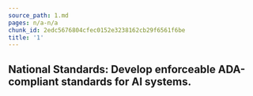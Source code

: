 ```yaml
---
source_path: 1.md
pages: n/a-n/a
chunk_id: 2edc5676804cfec0152e3238162cb29f6561f6be
title: '1'
---
```

## National Standards: Develop enforceable ADA-compliant standards for AI systems.
